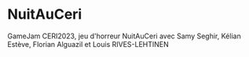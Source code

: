 # NuitAuCeri
GameJam CERI2023, jeu d'horreur NuitAuCeri avec Samy Seghir, Kélian Estève, Florian Alguazil et Louis RIVES-LEHTINEN
